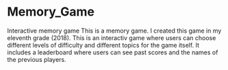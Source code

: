 # Memory_Game
Interactive memory game
This is a memory game. I created this game in my eleventh grade (2018). This is an interactiv game 
where users can choose different levels of difficulty and different topics for the game itself. It includes a leaderboard where 
users can see past scores and the names of the previous players. 
